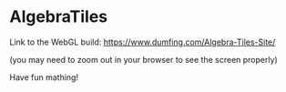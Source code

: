 # AlgebraTiles
Link to the WebGL build: 
https://www.dumfing.com/Algebra-Tiles-Site/

(you may need to zoom out in your browser to see the screen properly)

Have fun mathing!
